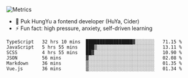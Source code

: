 ![Metrics](https://metrics.lecoq.io/trojan0523)


 - 🔭 Puk HungYu a fontend developer (HuYa, Cider)
 - ⚡ Fun fact: high pressure, anxiety, self-driven learning 

 <!--START_SECTION:waka-->

```text
TypeScript   32 hrs 10 mins  █████████████████▓░░░░░░░   71.15 %
JavaScript   5 hrs 55 mins   ███▒░░░░░░░░░░░░░░░░░░░░░   13.11 %
SCSS         4 hrs 55 mins   ██▓░░░░░░░░░░░░░░░░░░░░░░   10.90 %
JSON         56 mins         ▓░░░░░░░░░░░░░░░░░░░░░░░░   02.08 %
Markdown     36 mins         ▒░░░░░░░░░░░░░░░░░░░░░░░░   01.35 %
Vue.js       36 mins         ▒░░░░░░░░░░░░░░░░░░░░░░░░   01.34 %
```

<!--END_SECTION:waka-->

 
<!--
**Trojan0523/Trojan0523** is a ✨ _special_ ✨ repository because its `README.md` (this file) appears on your GitHub profile.

Here are some ideas to get you started:

- 👯 looking to collaborate on where? i don`t know
- 🤔 I’m looking for help with ...
- 💬 Ask me about ...
- 📫 How to reach me: ...
- 😄 Pronouns: ...
- ⚡ Fun fact: ...
![](https://komarev.com/ghpvc/?username=trojan0523)
<img align="left" width="350px" height="180px" src="https://github-readme-stats.vercel.app/api?username=trojan0523&show_icons=true&icon_color=199861&count_private=true" />
<img width="350px" height="165px" alt="Most Used Lang" src="https://github-readme-stats.vercel.app/api/top-langs/?username=trojan0523&layout=compact" />

### Hi there 👋   ![](https://komarev.com/ghpvc/?username=trojan0523&color=ff69b4&label=PV+Since+2020-1-1)

-->
